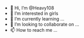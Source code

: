 - 👋 Hi, I’m @Heavy108
- 👀 I’m interested in girls
- 🌱 I’m currently learning ...
- 💞️ I’m looking to collaborate on ...
- 📫 How to reach me ...

<!---
Heavy108/Heavy108 is a ✨ special ✨ repository because its `README.md` (this file) appears on your GitHub profile.
You can click the Preview link to take a look at your changes.
--->
